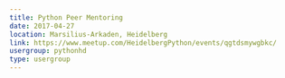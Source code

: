 ```yaml
---
title: Python Peer Mentoring
date: 2017-04-27
location: Marsilius-Arkaden, Heidelberg
link: https://www.meetup.com/HeidelbergPython/events/qgtdsmywgbkc/
usergroup: pythonhd
type: usergroup
---
```


